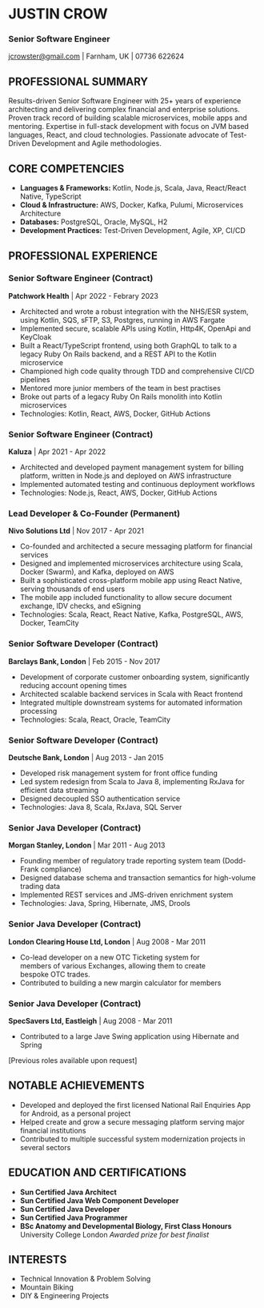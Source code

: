 # JUSTIN CROW
### Senior Software Engineer
[jcrowster@gmail.com](mailto:jcrowster@gmail.com) | Farnham, UK | 07736 622624

## PROFESSIONAL SUMMARY
Results-driven Senior Software Engineer with 25+ years of experience architecting and delivering complex financial and enterprise solutions. Proven track record of building scalable microservices, mobile apps and mentoring. Expertise in full-stack development with focus on JVM based languages, React, and cloud technologies. Passionate advocate of Test-Driven Development and Agile methodologies.

## CORE COMPETENCIES
- **Languages & Frameworks:** Kotlin, Node.js, Scala, Java, React/React Native, TypeScript
- **Cloud & Infrastructure:** AWS, Docker, Kafka, Pulumi, Microservices Architecture
- **Databases:** PostgreSQL, Oracle, MySQL, H2
- **Development Practices:** Test-Driven Development, Agile, XP, CI/CD

## PROFESSIONAL EXPERIENCE

### Senior Software Engineer (Contract)
**Patchwork Health** | Apr 2022 - Febrary 2023
- Architected and wrote a robust integration with the NHS/ESR system, using Kotlin, SQS, sFTP, S3, Postgres, running in AWS Fargate
- Implemented secure, scalable APIs using Kotlin, Http4K, OpenApi and KeyCloak
- Built a React/TypeScript frontend, using both GraphQL to talk to a legacy Ruby On Rails backend, and a REST API to the Kotlin microservice
- Championed high code quality through TDD and comprehensive CI/CD pipelines
- Mentored more junior members of the team in best practises
- Broke out parts of a legacy Ruby On Rails monolith into Kotlin microservices
- Technologies: Kotlin, React, AWS, Docker, GitHub Actions


### Senior Software Engineer (Contract)
**Kaluza** | Apr 2021 - Apr 2022
- Architected and developed payment management system for billing platform, written in Node.js and deployed on AWS infrastructure
- Implemented automated testing and continuous deployment workflows
- Technologies: Node.js, React, AWS, Docker, GitHub Actions

### Lead Developer & Co-Founder (Permanent)
**Nivo Solutions Ltd** | Nov 2017 - Apr 2021
- Co-founded and architected a secure messaging platform for financial services
- Designed and implemented microservices architecture using Scala, Docker (Swarm), and Kafka, deployed on AWS
- Built a sophisticated cross-platform mobile app using React Native, serving thousands of end users
- The mobile app included functionality to allow secure document exchange, IDV checks, and eSigning
- Technologies: Scala, React, React Native, Kafka, PostgreSQL, AWS, Docker, TeamCity

### Senior Software Developer (Contract)
**Barclays Bank, London** | Feb 2015 - Nov 2017
- Development of corporate customer onboarding system, significantly reducing account opening times
- Architected scalable backend services in Scala with React frontend
- Integrated multiple downstream systems for automated information processing
- Technologies: Scala, React, Oracle, TeamCity

### Senior Software Developer (Contract)
**Deutsche Bank, London** | Aug 2013 - Jan 2015
- Developed risk management system for front office funding
- Led system redesign from Scala to Java 8, implementing RxJava for efficient data streaming
- Designed decoupled SSO authentication service
- Technologies: Java 8, Scala, RxJava, SQL Server

### Senior Java Developer (Contract)
**Morgan Stanley, London** | Mar 2011 - Aug 2013
- Founding member of regulatory trade reporting system team (Dodd-Frank compliance)
- Designed database schema and transaction semantics for high-volume trading data
- Implemented REST services and JMS-driven enrichment system
- Technologies: Java, Spring, Hibernate, JMS, Drools

### Senior Java Developer (Contract)
**London Clearing House Ltd, London** | Aug 2008 - Mar 2011
- Co-lead developer on a new OTC Ticketing system for  
members of various Exchanges, allowing them to create      
bespoke OTC trades.
- Contributed to building a new margin calculator for members

### Senior Java Developer (Contract)
**SpecSavers Ltd, Eastleigh** | Aug 2008 - Mar 2011
- Contributed to a large Jave Swing application using Hibernate and Spring


[Previous roles available upon request]

## NOTABLE ACHIEVEMENTS
- Developed and deployed the first licensed National Rail Enquiries App for Android, as a personal project
- Helped create and grow a secure messaging platform serving major financial institutions
- Contributed to multiple successful system modernization projects in several sectors

## EDUCATION AND CERTIFICATIONS
- **Sun Certified Java Architect**
- **Sun Certified Java Web Component Developer**
- **Sun Certified Java Developer**
- **Sun Certified Java Programmer**
- **BSc Anatomy and Developmental Biology, First Class Honours**
  University College London
  *Awarded prize for best finalist*

## INTERESTS
- Technical Innovation & Problem Solving
- Mountain Biking
- DIY & Engineering Projects
